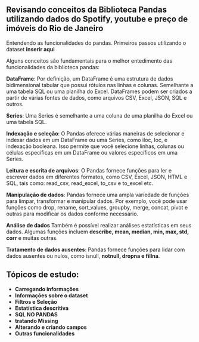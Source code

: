 ## Revisando conceitos da Biblioteca Pandas utilizando dados do Spotify, youtube e preço de imóveis do Rio de Janeiro
Entendendo as funcionalidades do pandas. Primeiros passos utilizando o dataset __inserir aqui__

Alguns conceitos são fundamentais para o melhor entedimento das funcionalidades da biblioteca pandas:

**DataFrame**: Por definição, um DataFrame é uma estrutura de dados bidimensional tabular que possui  rótulos nas linhas e colunas. Semelhante a uma tabela SQL ou uma planilha do Excel. DataFrames podem ser criados a partir de várias fontes de dados, como arquivos CSV, Excel, JSON, SQL e outros.

**Series**: Uma Series é semelhante a uma coluna de uma planilha do Excel ou uma tabela SQL. 

**Indexação e seleção**: O Pandas oferece várias maneiras de selecionar e indexar dados em um DataFrame ou uma Series, como iloc, loc, e indexação booleana. Isso permite que você selecione linhas, colunas ou células específicas em um DataFrame ou valores específicos em uma Series.

**Leitura e escrita de arquivos**: O Pandas fornece funções para ler e escrever dados em diferentes formatos, como CSV, Excel, JSON, HTML e SQL, tais como: read_csv, read_excel, to_csv e to_excel etc.

**Manipulação de dados**: Pandas fornece uma ampla variedade de funções para limpar, transformar e manipular dados. Por exemplo, você pode usar funções como drop, rename, sort_values, groupby, merge, concat, pivot e outras para modificar os dados conforme necessário.

**Análise de dados** Também é possível realizar análises estatísticas em seus dados. Algumas funções incluem __describe, mean, median, min, max, std, corr__ e muitas outras.

**Tratamento de dados ausentes**: Pandas fornece funções para lidar com dados ausentes ou nulos, como isnull, __notnull, dropna e fillna__.

## **Tópicos de estudo**:
- **Carregando informações**
- **Informações sobre o dataset**
- **Filtros e Seleção**
- **Estatística descritiva**
- **SQL NO PANDAS**
- **tratando Missing**
- **Alterando e criando campos**
- **Outras funcionalidades**
